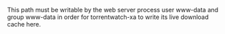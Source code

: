 This path must be writable by the web server process user www-data and group www-data in order for torrentwatch-xa to
write its live download cache here.

